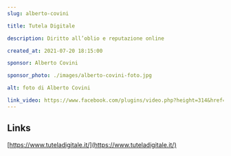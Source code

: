 ```yaml
---
slug: alberto-covini

title: Tutela Digitale

description: Diritto all’oblio e reputazione online

created_at: 2021-07-20 18:15:00

sponsor: Alberto Covini

sponsor_photo: ./images/alberto-covini-foto.jpg

alt: foto di Alberto Covini

link_video: https://www.facebook.com/plugins/video.php?height=314&href=https%3A%2F%2Fwww.facebook.com%2F1790903721190488%2Fvideos%2F185599976872076%2F&show_text=false&width=560&t=0
---
```


## Links

[https://www.tuteladigitale.it/](https://www.tuteladigitale.it/)
